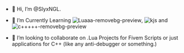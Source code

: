 - 👋 Hi, I’m @SlyxNGL.
- 👀 I’m Currently Learning ![Luaaa-removebg-preview](https://github.com/SlyxNGL/SlyxNGL/assets/165592970/20e897ad-0aa1-45b7-b6a4-618bed78ca5a),
![kjs](https://github.com/SlyxNGL/SlyxNGL/assets/165592970/0978ba5d-1966-4e7e-aa23-f915686a3588) and ![c+++++-removebg-preview](https://github.com/SlyxNGL/SlyxNGL/assets/165592970/db2c3973-c1e8-4f9c-bd76-ee9f30f90e3a)


- 💞️ I’m looking to collaborate on .Lua Projects for Fivem Scripts or just applications for C++ (like any anti-debugger or something.)


